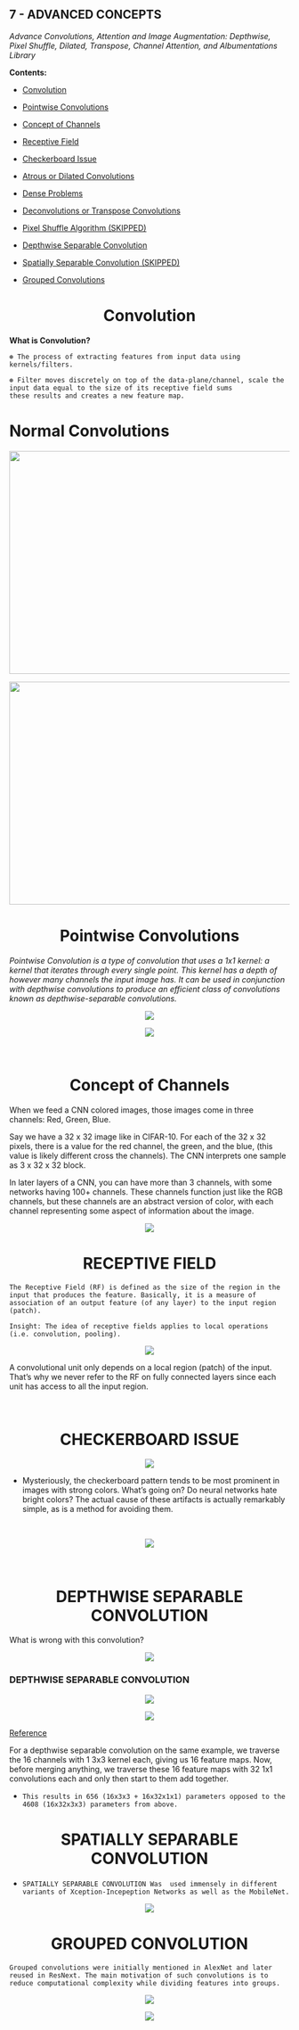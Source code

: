 ## 7 - ADVANCED CONCEPTS

*Advance Convolutions, Attention and Image Augmentation: Depthwise, Pixel Shuffle, Dilated, Transpose, Channel Attention, and Albumentations Library*

**Contents:**

- [Convolution](./README.md/#convolution)

- [Pointwise Convolutions](./README.md/#PC)

- [Concept of Channels](./README.md/#channels)

- [Receptive Field](./README.md/#RF)

- [Checkerboard Issue](./README.md/#issue)

- [Atrous or Dilated Convolutions](./CONTENT.md/#atrous)

- [Dense Problems](./CONTENT.md/#dense-problem)

- [Deconvolutions or Transpose Convolutions](./CONTENT.md/#transpose)

- [Pixel Shuffle Algorithm (SKIPPED)](./CONTENT.md/#pixel)

- [Depthwise Separable Convolution](./README.md/#depthwise)

- [Spatially Separable Convolution (SKIPPED)](./README.md/#spatial)

- [Grouped Convolutions](./README.md/#grouped)

<h1 align = 'center' id = "convolution"> Convolution</h1>

**What is Convolution?**

    ⊛ The process of extracting features from input data using kernels/filters.
    
    ⊛ Filter moves discretely on top of the data-plane/channel, scale the input data equal to the size of its receptive field sums
    these results and creates a new feature map.

<h1 align = 'left'>Normal Convolutions</h1>

<p align = 'center'>
            <img src = Images/Normal_Convolution.gif width="700" height="400"/>
</p>

<p align = 'center'>
            <img src = Images/Maths_NC.gif width="700" height="400"/>
</p>

<h1 align = 'center' id = "PC"> Pointwise Convolutions </h1>

*Pointwise Convolution is a type of convolution that uses a 1x1 kernel: a kernel that iterates through every single point. This kernel has a depth of however many channels the input image has. It can be used in conjunction with depthwise convolutions to produce an efficient class of convolutions known as depthwise-separable convolutions.*

<p align = 'center'>
            <img src = Images/PC.png/>
</p>

<p align = 'center'>
            <img src = Images/Pointwise_Convolutions.png/>
</p>

<br>

<h1 align = 'center' id = "channels"> Concept of Channels </h1>

When we feed a CNN colored images, those images come in three channels: Red, Green, Blue.

Say we have a 32 x 32 image like in CIFAR-10. For each of the 32 x 32 pixels, there is a value for the red channel, the green, and the blue, (this value is likely different cross the channels). The CNN interprets one sample as 3 x 32 x 32 block.

In later layers of a CNN, you can have more than 3 channels, with some networks having 100+ channels. These channels function just like the RGB channels, but these channels are an abstract version of color, with each channel representing some aspect of information about the image.

<p align = 'center'>
            <img src = Images/Channels_Concept.gif/>
</p>

<h1 align = 'center' id = "RF"> RECEPTIVE FIELD </h1>

`The Receptive Field (RF) is defined as the size of the region in the input that produces the feature. Basically, it is a measure of association of an output feature (of any layer) to the input region (patch).`

    Insight: The idea of receptive fields applies to local operations (i.e. convolution, pooling).

<p align = 'center'>
            <img src = Images/RF.gif/>
</p>

A convolutional unit only depends on a local region (patch) of the input. That’s why we never refer to the RF on fully connected layers since each unit has access to all the input region.

<br>
<h1 align = 'center' id = "issue">  CHECKERBOARD ISSUE </h1>

<p align = 'center'>
            <img src = Images/CheckerBoard_Issue.png/>
</p>

- Mysteriously, the checkerboard pattern tends to be most prominent in images with strong colors. What’s going on? Do neural networks hate bright colors? The actual cause of these artifacts is actually remarkably simple, as is a method for avoiding them.

<br>
<p align = 'center'>
            <img src = Images/CheckerBoard_Solution.gif/>
</p>

<br>
<h1 align = 'center' id = "depthwise">  DEPTHWISE SEPARABLE CONVOLUTION </h1>

What is wrong with this convolution?

<p align = 'center'>
            <img src = Images/Separable_Convolutions.gif/>
</p>

### DEPTHWISE SEPARABLE CONVOLUTION

<p align = 'center'>
            <img src = Images/Depthwise_Separable_Convolution.png/>
</p>

<p align = 'center'>
            <img src = Images/Depthwise_Separable.gif/>
</p>

[Reference](https://eli.thegreenplace.net/2018/depthwise-separable-convolutions-for-machine-learning/)

For a depthwise separable convolution on the same example, we traverse the 16 channels with 1 3x3 kernel each, giving us 16 feature maps. Now, before merging anything, we traverse these 16 feature maps with 32 1x1 convolutions each and only then start to them add together.

- `This results in 656 (16x3x3 + 16x32x1x1) parameters opposed to the 4608 (16x32x3x3) parameters from above.`

<h1 align = 'center' id = "depthwise">  SPATIALLY SEPARABLE CONVOLUTION </h1>

- `SPATIALLY SEPARABLE CONVOLUTION Was  used immensely in different variants of Xception-Incepeption Networks as well as the MobileNet.`

<p align = 'center'>
            <img src = Images/Spatially_Separable_Convolution.gif/>
</p>

<h1 align = 'center' id = "grouped">  GROUPED CONVOLUTION </h1>

`Grouped convolutions were initially mentioned in AlexNet and later reused in ResNext. The main motivation of such convolutions is to reduce computational complexity while dividing features into groups.`

<p align = 'center'>
            <img src = Images/Grouped_Convolution.png/>
</p>

<p align = 'center'>
            <img src = Images/All_Convolutions.gif/>
</p>

